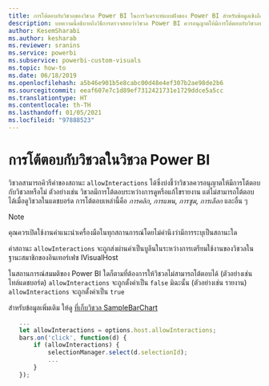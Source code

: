 ```yaml
---
title: การโต้ตอบกับวิชวลของวิชวล Power BI ในการวิเคราะห์แบบฝังของ Power BI สำหรับข้อมูลเชิงลึก BI แบบฝังที่ดีขึ้น
description: บทความนี้อธิบายถึงวิธีการตรวจสอบว่าวิชวล Power BI ควรอนุญาตให้มีการโต้ตอบกับวิชวลหรือไม่ เพื่อให้ได้ข้อมูลเชิงลึก BI แบบฝังที่ดีขึ้นโดยใช้การวิเคราะห์แบบฝังตัวของ Power BI
author: KesemSharabi
ms.author: kesharab
ms.reviewer: sranins
ms.service: powerbi
ms.subservice: powerbi-custom-visuals
ms.topic: how-to
ms.date: 06/18/2019
ms.openlocfilehash: a5b46e901b5e8cabc00d48e4ef307b2ae98de2b6
ms.sourcegitcommit: eeaf607e7c1d89ef7312421731e1729ddce5a5cc
ms.translationtype: HT
ms.contentlocale: th-TH
ms.lasthandoff: 01/05/2021
ms.locfileid: "97888523"
---
```

# <a name="visual-interactions-in-power-bi-visuals"></a>การโต้ตอบกับวิชวลในวิชวล Power BI

วิชวลสามารถคิวรีค่าของสถานะ `allowInteractions` ได้ซึ่งบ่งชี้ว่าวิชวลควรอนุญาตให้มีการโต้ตอบกับวิชวลหรือไม่ ตัวอย่างเช่น วิชวลมีการโต้ตอบระหว่างการดูหรือแก้ไขรายงาน แต่ไม่สามารถโต้ตอบได้เมื่อดูวิชวลในแดชบอร์ด การโต้ตอบเหล่านี้คือ *การคลิก*, *การแพน*, *การซูม*, *การเลือก* และอื่น ๆ 

> [!NOTE]
> คุณควรเปิดใช้งานคำแนะนำเครื่องมือในทุกสถานการณ์โดยไม่คำนึงว่ามีการระบุเป็นสถานะใด

ค่าสถานะ `allowInteractions` จะถูกส่งผ่านค่าเป็นบูลีนในระหว่างการเตรียมใช้งานของวิชวลในฐานะสมาชิกของอินเทอร์เฟซ IVisualHost

ในสถานการณ์สมมติของ Power BI ใดก็ตามที่ต้องการให้วิชวลไม่สามารถโต้ตอบได้ (ตัวอย่างเช่น ไทล์แดชบอร์ด) `allowInteractions` จะถูกตั้งค่าเป็น `false` มิฉะนั้น (ตัวอย่างเช่น รายงาน) `allowInteractions` จะถูกตั้งค่าเป็น `true`

สำหรับข้อมูลเพิ่มเติม ให้ดู [ที่เก็บวิชวล SampleBarChart](https://github.com/Microsoft/PowerBI-visuals-sampleBarChart/commit/59a47935d8f5272ce145fe804193599ddb7e2001)

```typescript
   ...
   let allowInteractions = options.host.allowInteractions;
   bars.on('click', function(d) {
       if (allowInteractions) {
           selectionManager.select(d.selectionId);
           ...
       }
   });
```
